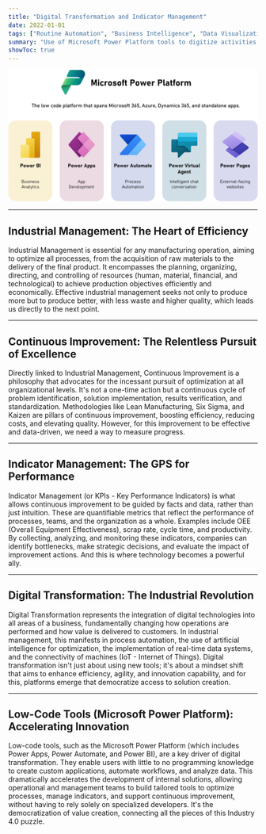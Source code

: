 ```yaml
---
title: "Digital Transformation and Indicator Management"
date: 2022-01-01
tags: ["Routine Automation", "Business Intelligence", "Data Visualization"]
summary: "Use of Microsoft Power Platform tools to digitize activities and manage manufacturing indicators (production, maintenance, engineering, people, safety, quality, etc.)."
showToc: true
---
```


![](PowerPlatform.png)

---

## Industrial Management: The Heart of Efficiency

Industrial Management is essential for any manufacturing operation, aiming to optimize all processes, from the acquisition of raw materials to the delivery of the final product. It encompasses the planning, organizing, directing, and controlling of resources (human, material, financial, and technological) to achieve production objectives efficiently and economically. Effective industrial management seeks not only to produce more but to produce better, with less waste and higher quality, which leads us directly to the next point.

---

## Continuous Improvement: The Relentless Pursuit of Excellence

Directly linked to Industrial Management, Continuous Improvement is a philosophy that advocates for the incessant pursuit of optimization at all organizational levels. It's not a one-time action but a continuous cycle of problem identification, solution implementation, results verification, and standardization. Methodologies like Lean Manufacturing, Six Sigma, and Kaizen are pillars of continuous improvement, boosting efficiency, reducing costs, and elevating quality. However, for this improvement to be effective and data-driven, we need a way to measure progress.

---

## Indicator Management: The GPS for Performance

Indicator Management (or KPIs - Key Performance Indicators) is what allows continuous improvement to be guided by facts and data, rather than just intuition. These are quantifiable metrics that reflect the performance of processes, teams, and the organization as a whole. Examples include OEE (Overall Equipment Effectiveness), scrap rate, cycle time, and productivity. By collecting, analyzing, and monitoring these indicators, companies can identify bottlenecks, make strategic decisions, and evaluate the impact of improvement actions. And this is where technology becomes a powerful ally.

---

## Digital Transformation: The Industrial Revolution

Digital Transformation represents the integration of digital technologies into all areas of a business, fundamentally changing how operations are performed and how value is delivered to customers. In industrial management, this manifests in process automation, the use of artificial intelligence for optimization, the implementation of real-time data systems, and the connectivity of machines (IoT - Internet of Things). Digital transformation isn't just about using new tools; it's about a mindset shift that aims to enhance efficiency, agility, and innovation capability, and for this, platforms emerge that democratize access to solution creation.

---

## Low-Code Tools (Microsoft Power Platform): Accelerating Innovation

Low-code tools, such as the Microsoft Power Platform (which includes Power Apps, Power Automate, and Power BI), are a key driver of digital transformation. They enable users with little to no programming knowledge to create custom applications, automate workflows, and analyze data. This dramatically accelerates the development of internal solutions, allowing operational and management teams to build tailored tools to optimize processes, manage indicators, and support continuous improvement, without having to rely solely on specialized developers. It's the democratization of value creation, connecting all the pieces of this Industry 4.0 puzzle.

